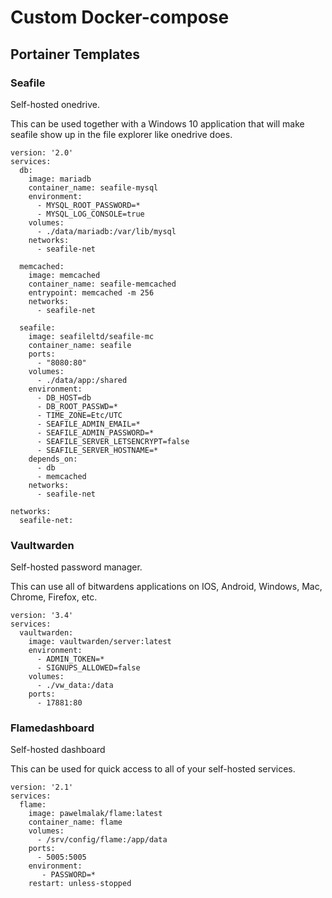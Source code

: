 # Custom Docker-compose

## Portainer Templates

### Seafile 
Self-hosted onedrive.

This can be used together with a Windows 10 application that will make seafile show up in the file explorer like onedrive does.

```
version: '2.0'
services:
  db:
    image: mariadb
    container_name: seafile-mysql
    environment:
      - MYSQL_ROOT_PASSWORD=*
      - MYSQL_LOG_CONSOLE=true
    volumes:
      - ./data/mariadb:/var/lib/mysql
    networks:
      - seafile-net

  memcached:
    image: memcached
    container_name: seafile-memcached
    entrypoint: memcached -m 256
    networks:
      - seafile-net
          
  seafile:
    image: seafileltd/seafile-mc
    container_name: seafile
    ports:
      - "8080:80"
    volumes:
      - ./data/app:/shared
    environment:
      - DB_HOST=db
      - DB_ROOT_PASSWD=*
      - TIME_ZONE=Etc/UTC
      - SEAFILE_ADMIN_EMAIL=*
      - SEAFILE_ADMIN_PASSWORD=*
      - SEAFILE_SERVER_LETSENCRYPT=false
      - SEAFILE_SERVER_HOSTNAME=*
    depends_on:
      - db
      - memcached
    networks:
      - seafile-net

networks:
  seafile-net:
```

### Vaultwarden 
Self-hosted password manager.

This can use all of bitwardens applications on IOS, Android, Windows, Mac, Chrome, Firefox, etc.
```
version: '3.4'
services:
  vaultwarden:
    image: vaultwarden/server:latest
    environment:
      - ADMIN_TOKEN=*
      - SIGNUPS_ALLOWED=false
    volumes:
      - ./vw_data:/data
    ports:
      - 17881:80
```

### Flamedashboard
Self-hosted dashboard

This can be used for quick access to all of your self-hosted services.
```
version: '2.1'
services:
  flame:
    image: pawelmalak/flame:latest
    container_name: flame
    volumes:
      - /srv/config/flame:/app/data
    ports:
      - 5005:5005
    environment:
       - PASSWORD=*
    restart: unless-stopped
```

